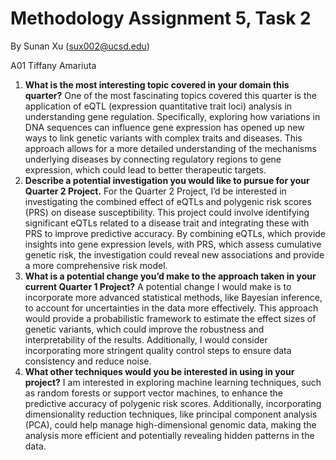 # Methodology Assignment 5, Task 2

By Sunan Xu (sux002@ucsd.edu)

A01 Tiffany Amariuta


1. **What is the most interesting topic covered in your domain this quarter?**
One of the most fascinating topics covered this quarter is the application of eQTL (expression quantitative trait loci) analysis in understanding gene regulation. Specifically, exploring how variations in DNA sequences can influence gene expression has opened up new ways to link genetic variants with complex traits and diseases. This approach allows for a more detailed understanding of the mechanisms underlying diseases by connecting regulatory regions to gene expression, which could lead to better therapeutic targets.
1. **Describe a potential investigation you would like to pursue for your Quarter 2 Project.**
For the Quarter 2 Project, I’d be interested in investigating the combined effect of eQTLs and polygenic risk scores (PRS) on disease susceptibility. This project could involve identifying significant eQTLs related to a disease trait and integrating these with PRS to improve predictive accuracy. By combining eQTLs, which provide insights into gene expression levels, with PRS, which assess cumulative genetic risk, the investigation could reveal new associations and provide a more comprehensive risk model.
1. **What is a potential change you’d make to the approach taken in your current Quarter 1 Project?**
A potential change I would make is to incorporate more advanced statistical methods, like Bayesian inference, to account for uncertainties in the data more effectively. This approach would provide a probabilistic framework to estimate the effect sizes of genetic variants, which could improve the robustness and interpretability of the results. Additionally, I would consider incorporating more stringent quality control steps to ensure data consistency and reduce noise.
1. **What other techniques would you be interested in using in your project?**
I am interested in exploring machine learning techniques, such as random forests or support vector machines, to enhance the predictive accuracy of polygenic risk scores. Additionally, incorporating dimensionality reduction techniques, like principal component analysis (PCA), could help manage high-dimensional genomic data, making the analysis more efficient and potentially revealing hidden patterns in the data.
